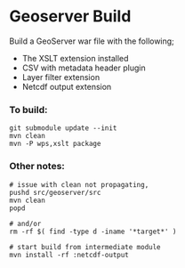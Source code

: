 Geoserver Build
===============

Build a GeoServer war file with the following;

* The XSLT extension installed
* CSV with metadata header plugin
* Layer filter extension
* Netcdf output extension

### To build:
```
git submodule update --init
mvn clean
mvn -P wps,xslt package

```

### Other notes:
```
# issue with clean not propagating,
pushd src/geoserver/src
mvn clean
popd

# and/or
rm -rf $( find -type d -iname '*target*' )

# start build from intermediate module
mvn install -rf :netcdf-output

```
